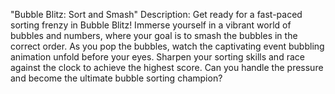 "Bubble Blitz: Sort and Smash"
Description: Get ready for a fast-paced sorting frenzy in Bubble Blitz! Immerse yourself in a vibrant world of bubbles and numbers, where your goal is to smash the bubbles in the correct order. As you pop the bubbles, watch the captivating event bubbling animation unfold before your eyes. Sharpen your sorting skills and race against the clock to achieve the highest score. Can you handle the pressure and become the ultimate bubble sorting champion?
